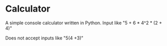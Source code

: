 # Calculator

A simple console calculator written in Python.
Input like "5 + 6 * 4^2 * (2 + 4)"

Does not accept inputs like "5(4 +3)"
